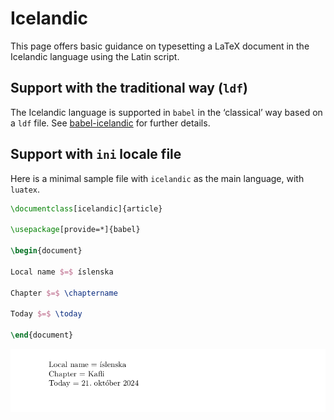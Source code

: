 # Icelandic

This page offers basic guidance on typesetting a LaTeX document in the
Icelandic language using the Latin script.

## Support with the traditional way (`ldf`)

The Icelandic language is supported in `babel` in the ‘classical’ way
based on a `ldf` file. See [babel-icelandic](https://ctan.org/pkg/babel-icelandic)
for further details.

## Support with `ini` locale file

Here is a minimal sample file with `icelandic` as the main language, with `luatex`.

```tex
\documentclass[icelandic]{article}

\usepackage[provide=*]{babel}

\begin{document}

Local name $=$ íslenska

Chapter $=$ \chaptername

Today $=$ \today

\end{document}
```

![](../media/locale-icelandic.png)